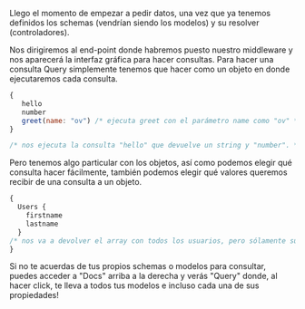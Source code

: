 Llego el momento de empezar a pedir datos, una vez que ya tenemos definidos los schemas (vendrían siendo los modelos) y su resolver (controladores).

Nos dirigiremos al end-point donde habremos puesto nuestro middleware y nos aparecerá la interfaz gráfica para hacer consultas. Para hacer una consulta Query simplemente tenemos que hacer como un objeto en donde ejecutaremos cada consulta.

```js
{
   hello 
   number
   greet(name: "ov") /* ejecuta greet con el parámetro name como "ov" */
} 

/* nos ejecuta la consulta "hello" que devuelve un string y "number". */
```

Pero tenemos algo particular con los objetos, así como podemos elegir qué consulta hacer fácilmente, también podemos elegir qué valores queremos recibir de una consulta a un objeto.

```js
{
  Users {
    firstname
    lastname
  } 
/* nos va a devolver el array con todos los usuarios, pero sólamente su nombre y apellido. */
}
```

Si no te acuerdas de tus propios schemas o modelos para consultar, puedes acceder a "Docs" arriba a la derecha y verás "Query" donde, al hacer click, te lleva a todos tus modelos e incluso cada una de sus propiedades!